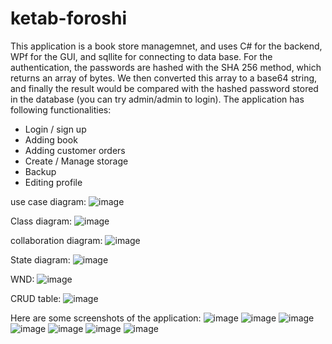 # ketab-foroshi

This application is a book store managemnet, and uses C# for the backend, WPf for the GUI, and sqllite for connecting to data base. For the authentication, the passwords are hashed with the SHA 256 method, which returns an array of bytes. We then converted this array to a base64 string, and finally the result would be compared with the hashed password stored in the database (you can try admin/admin to login).
The application has following functionalities:
  - Login / sign up
  - Adding book
  - Adding customer orders
  - Create / Manage storage
  - Backup
  - Editing profile
  
use case diagram:
![image](https://user-images.githubusercontent.com/76449700/196435679-2f599f02-8a83-4633-a280-1925656622d4.png)

Class diagram:
![image](https://user-images.githubusercontent.com/76449700/196436298-1a3f2b8b-2f2e-4a99-bda6-ea634dfafc96.png)

collaboration diagram:
![image](https://user-images.githubusercontent.com/76449700/196435902-17da63d1-21a4-48a4-80f8-32962ca2d3d3.png)

State diagram:
![image](https://user-images.githubusercontent.com/76449700/196435966-48da9fc1-0277-4cf3-8fc1-9348cc65e3a9.png)

WND:
![image](https://user-images.githubusercontent.com/76449700/196436026-dd9e9803-2c81-4cc1-868c-22a44385ff6e.png)

CRUD table:
![image](https://user-images.githubusercontent.com/76449700/196436477-bd437ab5-6357-43c1-9817-4aa89e7fdb06.png)


Here are some screenshots of the application:
![image](https://user-images.githubusercontent.com/76449700/196435334-6be16e99-f96b-4799-9217-c7d988880b1a.png)
![image](https://user-images.githubusercontent.com/76449700/196435388-1b01a9cb-6a41-443c-87b1-5e7b43dc9824.png)
![image](https://user-images.githubusercontent.com/76449700/196435437-83e12f96-0f83-4087-9be3-02841bea61bf.png)
![image](https://user-images.githubusercontent.com/76449700/196435361-847a1b74-9734-4f8b-a5ce-b55a43d3c1c7.png)
![image](https://user-images.githubusercontent.com/76449700/196435478-39045c83-f52a-41a1-aeff-56cf260429d1.png)
![image](https://user-images.githubusercontent.com/76449700/196435284-f5196f3e-771d-4ecd-ac35-0b0d722d5636.png)
![image](https://user-images.githubusercontent.com/76449700/196435451-97e463e8-5fd1-4059-8f0a-120021d30577.png)
